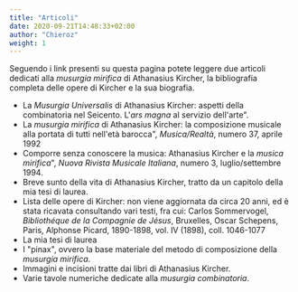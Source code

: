 ```yaml
---
title: "Articoli"
date: 2020-09-21T14:48:33+02:00
author: "Chieroz"
weight: 1
---
```


<div class="row">

<div class="shadow-none p-3 mt-3 mb-3 bg-light rounded">
    Seguendo i link presenti su questa pagina potete leggere due articoli dedicati alla <em>musurgia mirifica</em> di Athanasius Kircher, la bibliografia completa delle opere di Kircher e la sua biografia.
</div>

<ul class="list-group list-group-flush">

<li class="list-group-item">
    La <em>Musurgia Universalis</em> di Athanasius Kircher: aspetti della combinatoria nel Seicento. L'<em>ars magna</em> al servizio dell'arte&quot;.
    &nbsp;&nbsp;<a href="{{ path('kircher_articolo_ars_magna') }}"><i class="fa fa-chevron-right"></i><i class="fa fa-chevron-right"></i></a>
</li>

<li class="list-group-item">
    La <em>musurgia mirifica</em> di Athanasius Kircher: la composizione musicale alla portata di tutti nell'et&agrave; barocca&quot;, <em>Musica/Realt&agrave;</em>, numero 37, aprile 1992
    &nbsp;&nbsp;<a href="{{ path('kircher_articolo_mirifica') }}"><i class="fa fa-chevron-right"></i><i class="fa fa-chevron-right"></i></a>
</li>

<li class="list-group-item">
    Comporre senza conoscere la musica: Athanasius Kircher e la <em>musica mirifica</em>&#34;, <em>Nuova Rivista Musicale Italiana</em>, numero 3, luglio/settembre 1994.
    &nbsp;&nbsp;<a href="{{ path('kircher_articolo_comporre') }}"><i class="fa fa-chevron-right"></i><i class="fa fa-chevron-right"></i></a>
</li>

<li class="list-group-item">
    Breve sunto della vita di Athanasius Kircher, tratto da un capitolo della mia tesi di laurea.</a>
    &nbsp;&nbsp;<a href="{{ path('kircher_vita') }}"><i class="fa fa-chevron-right"></i><i class="fa fa-chevron-right"></i></a>
</li>

<li class="list-group-item">
    Lista delle opere di Kircher: non viene aggiornata da circa 20 anni, ed è stata ricavata consultando vari testi, fra cui: Carlos Sommervogel, <em>Biblioth&eacute;que de la Compagnie de J&eacute;sus</em>, Bruxelles, Oscar Schepens, Paris, Alphonse Picard, 1890-1898, vol. IV (1898), coll. 1046-1077
    &nbsp;&nbsp;<a href="{{ path('kircher_opere') }}"><i class="fa fa-chevron-right"></i><i class="fa fa-chevron-right"></i></a>
</li>

<li class="list-group-item">
    La mia tesi di laurea
    &nbsp;&nbsp;<a href="{{ path('kircher_tesi_home') }}"><i class="fa fa-chevron-right"></i><i class="fa fa-chevron-right"></i></a>
</li>

<li class="list-group-item">
    I "pinax", ovvero la base materiale del metodo di composizione della <em>musurgia mirifica</em>.
    &nbsp;&nbsp;<a href="{{ path('kircher_pinax') }}"><i class="fa fa-chevron-right"></i><i class="fa fa-chevron-right"></i></a>
</li>

<li class="list-group-item">
    Immagini e incisioni tratte dai libri di Athanasius Kircher.
    &nbsp;&nbsp;<a href="{{ path('kircher_immagini') }}"><i class="fa fa-chevron-right"></i><i class="fa fa-chevron-right"></i></a>
</li>

<li class="list-group-item">
    Varie tavole numeriche dedicate alla <em>musurgia combinatoria</em>.
    &nbsp;&nbsp;<a href="{{ path('kircher_numeri') }}"><i class="fa fa-chevron-right"></i><i class="fa fa-chevron-right"></i></a>
</li>
</ul>

</div>
